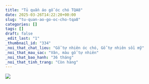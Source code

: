```yaml
---
title: "Tủ quần áo gỗ óc chó TQA8"
date: 2025-03-26T14:22:20+00:00
slug: "tu-quan-ao-go-oc-cho-tqa8"
categories: []
tags: []
draft: false
_edit_last: "1"
_thumbnail_id: "334"
_noi_that_chat_lieu: "Gỗ tự nhiên óc chó, Gỗ tự nhiên sồi mỹ"
_noi_that_mau_sac: "Vân, màu gỗ tự nhiên"
_noi_that_bao_hanh: "36 tháng"
_noi_that_tinh_trang: "Còn hàng"
---
```

![](https://romax.vn/wp-content/uploads/2025/03/tu-quan-ao-go-oc-cho-tqa8-00-7-1280x853.webp)